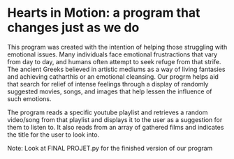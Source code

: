 # Hearts in Motion: a program that changes just as we do

This program was created with the intention of helping those struggling with emotional issues.
Many individuals face emotional frustractions that vary from day to day, and humans often attempt to seek refuge from that strife.
The ancient Greeks believed in artistic mediums as a way of living fantasies and achieving catharthis or an emotional cleansing. Our progrm
helps aid that search for relief of intense feelings through a display of randomly suggested movies, songs, and images that help lessen
the influence of such emotions. 

The program reads a specific youtube playlist and retrieves a random video/song from that playlist and displays it to the user as a 
suggestion for them to listen to. It also reads from an array of gathered films and indicates the title for the user to look into.

Note: Look at FINAL PROJET.py for the finished version of our program
